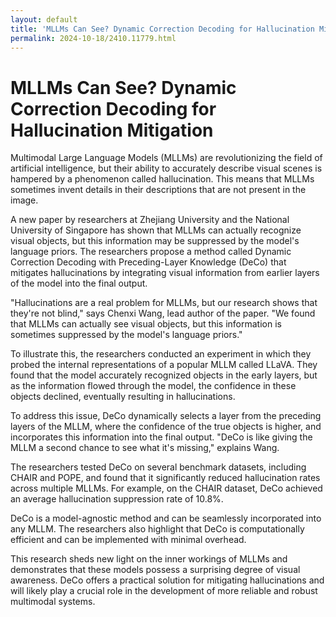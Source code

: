 ```yaml
---
layout: default
title: 'MLLMs Can See? Dynamic Correction Decoding for Hallucination Mitigation'
permalink: 2024-10-18/2410.11779.html
---
```

# MLLMs Can See? Dynamic Correction Decoding for Hallucination Mitigation

Multimodal Large Language Models (MLLMs) are revolutionizing the field of artificial intelligence, but their ability to accurately describe visual scenes is hampered by a phenomenon called hallucination. This means that MLLMs sometimes invent details in their descriptions that are not present in the image.

A new paper by researchers at Zhejiang University and the National University of Singapore has shown that MLLMs can actually recognize visual objects, but this information may be suppressed by the model's language priors. The researchers propose a method called Dynamic Correction Decoding with Preceding-Layer Knowledge (DeCo) that mitigates hallucinations by integrating visual information from earlier layers of the model into the final output.

"Hallucinations are a real problem for MLLMs, but our research shows that they're not blind," says Chenxi Wang, lead author of the paper. "We found that MLLMs can actually see visual objects, but this information is sometimes suppressed by the model's language priors."

To illustrate this, the researchers conducted an experiment in which they probed the internal representations of a popular MLLM called LLaVA. They found that the model accurately recognized objects in the early layers, but as the information flowed through the model, the confidence in these objects declined, eventually resulting in hallucinations.

To address this issue, DeCo dynamically selects a layer from the preceding layers of the MLLM, where the confidence of the true objects is higher, and incorporates this information into the final output.  "DeCo is like giving the MLLM a second chance to see what it's missing," explains Wang.

The researchers tested DeCo on several benchmark datasets, including CHAIR and POPE, and found that it significantly reduced hallucination rates across multiple MLLMs. For example, on the CHAIR dataset, DeCo achieved an average hallucination suppression rate of 10.8%.

DeCo is a model-agnostic method and can be seamlessly incorporated into any MLLM. The researchers also highlight that DeCo is computationally efficient and can be implemented with minimal overhead. 

This research sheds new light on the inner workings of MLLMs and demonstrates that these models possess a surprising degree of visual awareness. DeCo offers a practical solution for mitigating hallucinations and will likely play a crucial role in the development of more reliable and robust multimodal systems. 
